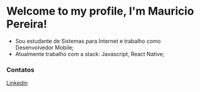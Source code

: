 # Welcome to my profile, I'm Mauricio Pereira!

- Sou estudante de Sistemas para Internet e trabalho como Desenvolvedor Mobile;
- Atualmente trabalho com a stack: Javascript, React Native;

### Contatos
 [Linkedin](https://www.linkedin.com/in/maur%C3%ADcio-pereira-4b954216b/)

<!--
**mauriciopcj/mauriciopcj** is a ✨ _special_ ✨ repository because its `README.md` (this file) appears on your GitHub profile.

Here are some ideas to get you started:

- 🔭 I’m currently working on ...
- 🌱 I’m currently learning ...
- 👯 I’m looking to collaborate on ...
- 🤔 I’m looking for help with ...
- 💬 Ask me about ...
- 📫 How to reach me: ...
- 😄 Pronouns: ...
- ⚡ Fun fact: ...
-->
